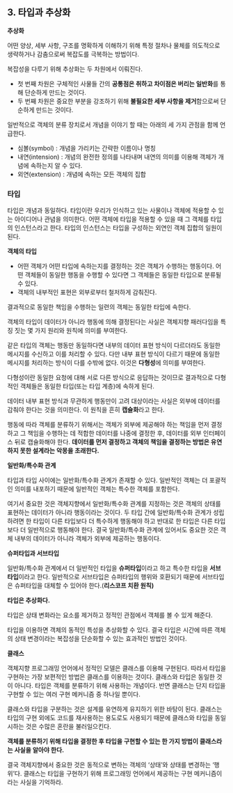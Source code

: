 ## 3. 타입과 추상화

**추상화**

어떤 양상, 세부 사항, 구조를 명확하게 이해하기 위해 특정 절차나 물체를 의도적으로 생략하거나 감춤으로써 복잡도를 극복하는 방법이다.

복잡성을 다루기 위해 추상화는 두 차원에서 이뤄진다.

- 첫 번째 차원은 구체적인 사물들 간의 **공통점은 취하고 차이점은 버리는 일반화**를 통해 단순하게 만드는 것이다.
- 두 번째 차원은 중요한 부분을 강조하기 위해 **불필요한 세부 사항을 제거**함으로써 단순하게 만드는 것이다.

일반적으로 객체의 분류 장치로서 개념을 이야기 할 때는 아래의 세 가지 관점을 함께 언급한다.

- 심볼(symbol) : 개념을 가리키는 간략한 이름이나 명칭
- 내연(intension) : 개념의 완전한 정의를 나타내며 내연의 의미를 이용해 객체가 개념에 속하는지 알 수 있다.
- 외연(extension) : 개념에 속하는 모든 객체의 집합

### 타입

타입은 개념과 동일하다. 타입이란 우리가 인식하고 있는 사물이나 객체에 적용할 수 있는 아이디어나 관념을 의미한다. 어떤 객체에 타입을 적용할 수 있을 때 그 객체를 타입의 인스턴스라고 한다. 타입의 인스턴스는 타입을 구성하는 외연인 객체 집합의 일원이 된다.

**객체의 타입**

- 어떤 객체가 어떤 타입에 속하는지를 결정하는 것은 객체가 수행하는 행동이다. 어떤 객체들이 동일한 행동을 수행할 수 있다면 그 객체들은 동일한 타입으로 분류될 수 있다.
- 객체의 내부적인 표현은 외부로부터 철저하게 감춰진다.

결과적으로 동일한 책임을 수행하는 일련의 객체는 동일한 타입에 속한다.

객체의 타입이 데이터가 아니라 행동에 의해 결정된다는 사실은 객체지향 패러다임을 특징 짓는 몇 가지 원리와 원칙에 의미를 부여한다.

같은 타입의 객체는 행동만 동일하다면 내부의 데이터 표현 방식이 다르더라도 동일한 메시지를 수신하고 이를 처리할 수 있다. 다만 내부 표현 방식이 다르기 때문에 동일한 메시지를 처리하는 방식이 다를 수밖에 없다. 이것은 ******다형성******에 의미를 부여한다.

다형성이란 동일한 요청에 대해 서로 다른 방식으로 응답하는 것이므로 결과적으로 다형적인 객체들은 동일한 타입(또는 타입 계층)에 속하게 된다.

데이터 내부 표현 방식과 무관하게 행동만이 고려 대상이라는 사실은 외부에 데이터를 감춰야 한다는 것을 의미한다. 이 원칙을 흔히 **캡슐화**라고 한다.

행동에 따라 객체를 분류하기 위해서는 객체가 외부에 제공해야 하는 책임을 먼저 결정하고 그 책임을 수행하는 데 적합한 데이터를 나중에 결정한 후, 데이터를 외부 인터페이스 뒤로 캡슐화해야 한다. **데이터를 먼저 결정하고 객체의 책임을 결정하는 방법은 유연하지 못한 설계라는 악몽을 초래한다.** 

**일반화/특수화 관계**

타입과 타입 사이에는 일반화/특수화 관계가 존재할 수 있다. 일반적인 객체는 더 포괄적인 의미를 내포하기 때문에 일반적인 객체는 특수한 객체를 포함한다.

여기서 중요한 것은 객체지향에서 일반화/특수화 관계를 지정하는 것은 객체의 상태를 표현하는 데이터가 아니라 행동이라는 것이다. 두 타입 간에 일반화/특수화 관계가 성립하려면 한 타입이 다른 타입보다 더 특수하게 행동해야 하고 반대로 한 타입은 다른 타입보다 더 일반적으로 행동해야 한다. 결국 일반화/특수화 관계에 있어서도 중요한 것은 객체 내부의 데이터가 아니라 객체가 외부에 제공하는 행동이다.

**슈퍼타입과 서브타입**

일반화/특수화 관계에서 더 일반적인 타입을 **슈퍼타입**이라고 하고 특수한 타입을 **서브타입**이라고 한다. 일반적으로 서브타입은 슈퍼타입의 행위와 호환되기 때문에 서브타입은 슈퍼타입을 대체할 수 있어야 한다.(**리스코프 치환 원칙)** 

**타입은 추상화다.**

타입은 상태 변화라는 요소를 제거하고 정적인 관점에서 객체를 볼 수 있게 해준다.

타입을 이용하면 객체의 동적인 특성을 추상화할 수 있다. 결국 타입은 시간에 따른 객체의 상태 변경이라는 복잡성을 단순화할 수 있는 효과적인 방법인 것이다.

**클래스**

객체지향 프로그래밍 언어에서 정적인 모델은 클래스를 이용해 구현된다. 따라서 타입을 구현하는 가장 보편적인 방법은 클래스를 이용하는 것이다. 클래스와 타입은 동일한 것이 아니다. 타입은 객체를 분류하기 위해 사용하는 개념이다. 반면 클래스는 단지 타입을 구현할 수 있는 여러 구현 메커니즘 중 하나일 뿐이다.

클래스와 타입을 구분하는 것은 설계를 유연하게 유지하기 위한 바탕이 된다. 클래스는 타입의 구현 외에도 코드를 재사용하는 용도로도 사용되기 때문에 클래스와 타입을 동일시하는 것은 수많은 혼란을 불러일으킨다. 

**객체를 분류하기 위해 타입을 결정한 후 타입을 구현할 수 있는 한 가지 방법이 클래스라는 사실을 알아야 한다.**

결국 객체지향에서 중요한 것은 동적으로 변하는 객체의 ‘상태’와 상태를 변경하는 ‘행위’다. 클래스는 타입을 구현하기 위해 프로그래밍 언어에서 제공하는 구현 메커니즘이라는 사실을 기억하라.